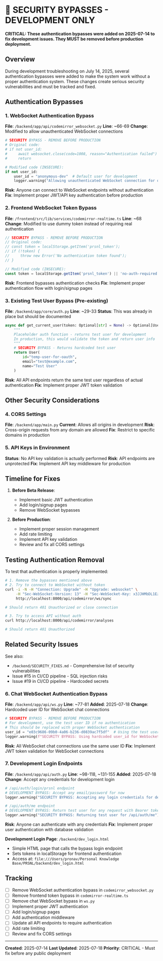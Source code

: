 # 🚨 SECURITY BYPASSES - DEVELOPMENT ONLY

**CRITICAL: These authentication bypasses were added on 2025-07-14 to fix development issues. They MUST be removed before production deployment.**

## Overview
During development troubleshooting on July 14, 2025, several authentication bypasses were added to make the system work without a proper authentication system. These changes create serious security vulnerabilities and must be tracked and fixed.

## Authentication Bypasses

### 1. WebSocket Authentication Bypass
**File**: `/backend/app/api/codemirror_websocket.py`
**Line**: ~66-69
**Change**: Modified to allow unauthenticated WebSocket connections

```python
# SECURITY BYPASS - REMOVE BEFORE PRODUCTION
# Original code:
# if not user_id:
#     await websocket.close(code=1008, reason="Authentication failed")
#     return

# Modified code (INSECURE):
if not user_id:
    user_id = "anonymous-dev"  # Default user for development
    logger.warning("Allowing unauthenticated WebSocket connection for development")
```

**Risk**: Anyone can connect to WebSocket endpoints without authentication
**Fix**: Implement proper JWT/API key authentication before production

### 2. Frontend WebSocket Token Bypass
**File**: `/frontend/src/lib/services/codemirror-realtime.ts`
**Line**: ~68
**Change**: Modified to use dummy token instead of requiring real authentication

```typescript
// SECURITY BYPASS - REMOVE BEFORE PRODUCTION
// Original code:
// const token = localStorage.getItem('prsnl_token');
// if (!token) {
//     throw new Error('No authentication token found');
// }

// Modified code (INSECURE):
const token = localStorage.getItem('prsnl_token') || 'no-auth-required';
```

**Risk**: Frontend bypasses authentication checks
**Fix**: Implement proper authentication flow with login/signup pages

### 3. Existing Test User Bypass (Pre-existing)
**File**: `/backend/app/core/auth.py`
**Line**: ~29-33
**Status**: This was already in place but should be documented

```python
async def get_current_user(token: Optional[str] = None) -> Optional[User]:
    """
    Placeholder auth function - returns test user for development
    In production, this would validate the token and return user info
    """
    # SECURITY BYPASS - Returns hardcoded test user
    return User(
        id="temp-user-for-oauth",
        email="test@example.com",
        name="Test User"
    )
```

**Risk**: All API endpoints return the same test user regardless of actual authentication
**Fix**: Implement proper JWT token validation

## Other Security Considerations

### 4. CORS Settings
**File**: `/backend/app/main.py`
**Current**: Allows all origins in development
**Risk**: Cross-origin requests from any domain are allowed
**Fix**: Restrict to specific domains in production

### 5. API Keys in Environment
**Status**: No API key validation is actually performed
**Risk**: API endpoints are unprotected
**Fix**: Implement API key middleware for production

## Timeline for Fixes

1. **Before Beta Release**: 
   - Implement basic JWT authentication
   - Add login/signup pages
   - Remove WebSocket bypasses

2. **Before Production**:
   - Implement proper session management
   - Add rate limiting
   - Implement API key validation
   - Review and fix all CORS settings

## Testing Authentication Removal

To test that authentication is properly implemented:

```bash
# 1. Remove the bypasses mentioned above
# 2. Try to connect to WebSocket without token
curl -i -N -H "Connection: Upgrade" -H "Upgrade: websocket" \
     -H "Sec-WebSocket-Version: 13" -H "Sec-WebSocket-Key: x3JJHMbDL1EzLkh9GBhXDw==" \
     http://localhost:8000/api/codemirror/ws/sync

# Should return 401 Unauthorized or close connection

# 3. Try to access API without auth
curl http://localhost:8000/api/codemirror/analyses

# Should return 401 Unauthorized
```

## Related Security Issues

See also:
- `/backend/SECURITY_FIXES.md` - Comprehensive list of security vulnerabilities
- Issue #15 in CI/CD pipeline - SQL injection risks
- Issue #19 in CI/CD pipeline - Hardcoded secrets

### 6. Chat WebSocket Authentication Bypass
**File**: `/backend/app/api/ws.py`
**Line**: ~77-81
**Added**: 2025-07-18
**Change**: Hardcoded user ID for WebSocket chat connections

```python
# SECURITY BYPASS - REMOVE BEFORE PRODUCTION
# For development, use the test user ID if no authentication
# This should be replaced with proper WebSocket authentication
user_id = "e03c9686-09b0-4a06-b236-d0839ac7f5df"  # Using the test user ID
logger.warning(f"SECURITY BYPASS: Using hardcoded user_id for WebSocket connection")
```

**Risk**: All WebSocket chat connections use the same user ID
**Fix**: Implement JWT token validation for WebSocket connections

### 7. Development Login Endpoints
**File**: `/backend/app/api/auth.py`
**Line**: ~98-118, ~131-155
**Added**: 2025-07-18
**Change**: Accept any credentials for development login

```python
# /api/auth/login/prsnl endpoint
# DEVELOPMENT BYPASS: Accept any email/password for now
logger.warning("SECURITY BYPASS: Accepting any login credentials for development")

# /api/auth/me endpoint
# DEVELOPMENT BYPASS: Return test user for any request with Bearer token
logger.warning("SECURITY BYPASS: Returning test user for /api/auth/me")
```

**Risk**: Anyone can authenticate with any credentials
**Fix**: Implement proper user authentication with database validation

**Development Login Page**: `/backend/dev_login.html`
- Simple HTML page that calls the bypass login endpoint
- Sets tokens in localStorage for frontend authentication
- Access at: `file:///Users/pronav/Personal Knowledge Base/PRSNL/backend/dev_login.html`

## Tracking

- [ ] Remove WebSocket authentication bypass in `codemirror_websocket.py`
- [ ] Remove frontend token bypass in `codemirror-realtime.ts`
- [ ] Remove chat WebSocket bypass in `ws.py`
- [ ] Implement proper JWT authentication
- [ ] Add login/signup pages
- [ ] Add authentication middleware
- [ ] Update all API endpoints to require authentication
- [ ] Add rate limiting
- [ ] Review and fix CORS settings

---

**Created**: 2025-07-14
**Last Updated**: 2025-07-18
**Priority**: CRITICAL - Must fix before any public deployment